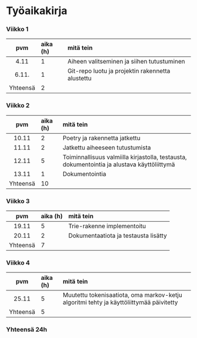 # Työaikakirja

### Viikko 1
| pvm | aika (h) | mitä tein  |
| :----:|:-----| :-----|
| 4.11 | 1     | Aiheen valitseminen ja siihen tutustuminen|
| 6.11. | 1    | Git-repo luotu ja projektin rakennetta alustettu |
| Yhteensä | 2 |

### Viikko 2
| pvm | aika (h) | mitä tein  |
| :----:|:-----| :-----|
| 10.11 | 2     | Poetry ja rakennetta jatkettu|
| 11.11 | 2    | Jatkettu aiheeseen tutustumista |
| 12.11 | 5    | Toiminnallisuus valmiilla kirjastolla, testausta, dokumentointia ja alustava käyttöliittymä |
| 13.11 | 1    | Dokumentointia |
| Yhteensä | 10 |

### Viikko 3

| pvm | aika (h) | mitä tein  |
| :----:|:-----| :-----|
| 19.11 | 5     | Trie-rakenne implementoitu |
| 20.11 | 2     | Dokumentaatiota ja testausta lisätty |
| Yhteensä | 7 |

### Viikko 4

| pvm | aika (h) | mitä tein  |
| :----:|:-----| :-----|
| 25.11 | 5     | Muutettu tokenisaatiota, oma markov-ketju algoritmi tehty ja käyttöliittymää päivitetty |
| Yhteensä | 5 |

### Yhteensä 24h
